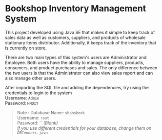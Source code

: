 # Bookshop Inventory Management System 


This project developed using Java SE that makes it simple to keep track of sales data as well as customers, suppliers, and products of wholesale stationary items distributor. 
Additionally, it keeps track of the inventory that is currently on store.

There are two main types of this system's users are Administrator and Employee. Both users have the ability to manage suppliers, products, consumers, and product purchases and sales. The only difference between the two users is that the Administrator can also view sales report and can also manage other users.

After importing the  SQL file and adding the dependencies, try using the credentials to login to the system<br>
Username: `Admin`<br>
Password: `HNDIT`


> Note : Database Name: `shansbook`<br>
Username: `root`<br>
Password: `` *(Blank)*<br>
<i>If you use different credentials for your database, change them on `DBConnect.java`</i>
